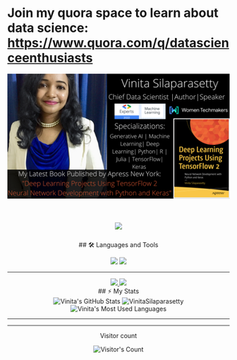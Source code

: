 # Join my quora space to learn about data science: https://www.quora.com/q/datascienceenthusiasts
<img src="https://github.com/VinitaSilaparasetty/vinitasilaparasetty/blob/master/intro.png?raw=true" alt="Welcome!">
<div align="center"> 
  <h1 align="center">
    <img src="https://readme-typing-svg.herokuapp.com/?font=Inter&size=48&center=true&vCenter=true&width=500&height=70&color=4493F8&duration=4000&lines=Hi+There!+👋;+I'm+Vinita+Silaparasetty!;" />
</h1>
  ## 🛠️ Languages and Tools

<br>

<p align="center">
  <img src="https://skillicons.dev/icons?i=Python, R, Tensorflow, Keras, SQL, Julia" />
  <img src="https://skillicons.dev/icons?i=" />
</p>

<hr>
<div align="center">
  <a href="vinitasilaparasetty@gmail.com">
    <img src="https://img.shields.io/badge/Gmail-333333?style=for-the-badge&logo=gmail&logoColor=red" />
  </a>
  <a href="https://www.linkedin.com/in/vinita-silaparasetty/" target="_blank">
    <img src="https://img.shields.io/badge/LinkedIn-0077B5?style=for-the-badge&logo=linkedin&logoColor=white" target="_blank" />
  </a>
</div>
## ⚡️ My Stats

<br>

<div align=center>
  <img width=390 src="https://github-readme-stats.vercel.app/api?username=VinitaSilaparasetty&theme=transparent&count_private=true&show_icons=true&rank_icon=github&locale=en" alt="Vinita's GitHub Stats" />
  <img width=390 src="https://github-readme-streak-stats.herokuapp.com/?user=VinitaSilaparasetty&theme=transparent&count_private=true&border_radius=10&locale=en" alt="VinitaSilaparasetty" />
  <img width=325 src="https://github-readme-stats.vercel.app/api/top-langs?username=VinitaSilaparasetty&theme=transparent&layout=donut&hide=css&langs_count=8&border_radius=10&show_icons=true&locale=en" alt="Vinita's Most Used Languages" />
</div>

<hr>

<hr>
  <p>Visitor count</p>
  <img src="https://profile-counter.glitch.me/VinitaSilaparasetty/count.svg" alt="Visitor's Count" />
</div>
